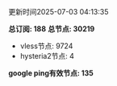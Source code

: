 更新时间2025-07-03 04:13:35

**总订阅: 188**
**总节点: 30219**
- vless节点: 9724
- hysteria2节点: 4

**google ping有效节点: 135**
